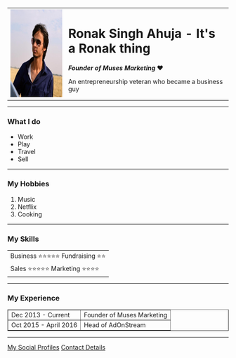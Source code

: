 <!DOCTYPE html>
<html lang="en" dir="ltr">

<head>
  <meta charset="utf-8">
  <title>Ronak's New ❤</title>
</head>

<body>
  <table cellspacing="20">
    <tr>
      <td><img src="profile.jpg" alt="Image Not Found" style="width:200px;height:200px;"></td>
      <td><h1>Ronak Singh Ahuja - It's a Ronak thing</h1>
      <p><em><strong>Founder of Muses Marketing</strong></em> ❤️</p>
      <p>An entrepreneurship veteran who became a business guy</p></td>
    </tr>
  </table>
  <hr>
  <h3>What I do</h3>
  <ul>
  <li>Work</li>
  <li>Play</li>
  <li>Travel</li>
  <li>Sell</li>
  </ul>
  <hr>
  <h3>My Hobbies</h3>
  <ol>
    <li>Music</li>
    <li>Netflix</li>
    <li>Cooking</li>
    </ol>
    <hr>
    <h3>My Skills</h3>
    <table>
      <tr cellspacing="10">
        <td>Business ⭐️⭐️⭐️⭐️⭐️ Fundraising ⭐️⭐️</td>
  </tr>
<tr>
  <td>Sales ⭐️⭐️⭐️⭐️⭐️ Marketing ⭐️⭐️⭐️⭐️</td>
</tr>
      </tr>
    </table>
    <hr>
    <h3>My Experience</h3>
    <table border="1">
      <tr>
        <td>Dec 2013 - Current</td>
        <td>Founder of Muses Marketing</td>
      </tr>
      <tr>
        <td>Oct 2015 - April 2016</td>
        <td>Head of AdOnStream</td>
      </tr>
    </table>
    <hr/>
  <a href="Profiles.html">My Social Profiles</a>
  <a href="Contact.html">Contact Details</a>
</body>

</html>
